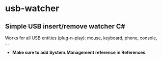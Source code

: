 # usb-watcher
## Simple USB insert/remove watcher C#
Works for all USB entities (plug-n-play); mouse, keyboard, phone, console, ...
- **Make sure to add System.Management reference in References**
